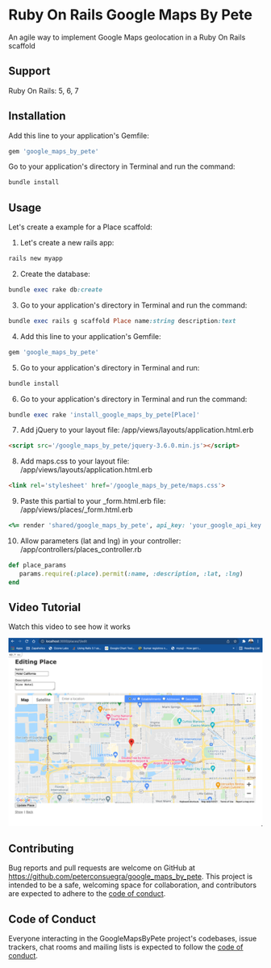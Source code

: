 # Ruby On Rails Google Maps By Pete

An agile way to implement Google Maps geolocation in a Ruby On Rails scaffold
## Support

Ruby On Rails: 5, 6, 7

## Installation

Add this line to your application's Gemfile:

```ruby
gem 'google_maps_by_pete'

```

Go to your application's directory in Terminal and run the command:
```ruby
bundle install
```


## Usage
Let's create a example for a Place scaffold:

1. Let's create a new rails app:

```ruby
rails new myapp
```

2. Create the database:

```ruby
bundle exec rake db:create
```

3. Go to your application's directory in Terminal and run the command:

```ruby
bundle exec rails g scaffold Place name:string description:text
```

4. Add this line to your application's Gemfile:

```ruby
gem 'google_maps_by_pete'
```

5. Go to your application's directory in Terminal and run:

```ruby
bundle install
```

6. Go to your application's directory in Terminal and run the command:
```ruby
bundle exec rake 'install_google_maps_by_pete[Place]'
```
7. Add jQuery to your layout file: /app/views/layouts/application.html.erb
```html
<script src='/google_maps_by_pete/jquery-3.6.0.min.js'></script>
```
8. Add maps.css to your layout file: /app/views/layouts/application.html.erb
```html
<link rel='stylesheet' href='/google_maps_by_pete/maps.css'>
```
9. Paste this partial to your _form.html.erb file: /app/views/places/_form.html.erb

```ruby
<%= render 'shared/google_maps_by_pete', api_key: 'your_google_api_key',  height: '500px', center_map_on: {lat: 25.761681, lng: -80.191788}, model: place%>
```

10. Allow parameters (lat and lng) in your controller: /app/controllers/places_controller.rb

```ruby
def place_params
   params.require(:place).permit(:name, :description, :lat, :lng)
end
```

## Video Tutorial

Watch this video to see how it works

[![IMAGE ALT TEXT HERE](https://raw.githubusercontent.com/peterconsuegra/google_maps_by_pete/master/templates/MapsByPete.png)](https://www.youtube.com/watch?v=YCp1Yv2A4Dc)



## Contributing

Bug reports and pull requests are welcome on GitHub at https://github.com/peterconsuegra/google_maps_by_pete. This project is intended to be a safe, welcoming space for collaboration, and contributors are expected to adhere to the [code of conduct](https://github.com/peterconsuegra/google_maps_by_pete/blob/master/CODE_OF_CONDUCT.md).

## Code of Conduct

Everyone interacting in the GoogleMapsByPete project's codebases, issue trackers, chat rooms and mailing lists is expected to follow the [code of conduct](https://github.com/peterconsuegra/google_maps_by_pete/blob/master/CODE_OF_CONDUCT.md).

